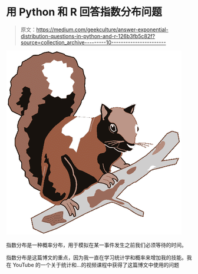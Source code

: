 # 用 Python 和 R 回答指数分布问题

> 原文：<https://medium.com/geekculture/answer-exponential-distribution-questions-in-python-and-r-126b3fb5c82f?source=collection_archive---------10----------------------->

![](img/d412f5c3f6a24d9f85cd9d497ae6bd3b.png)

指数分布是一种概率分布，用于模拟在某一事件发生之前我们必须等待的时间。

指数分布是这篇博文的重点，因为我一直在学习统计学和概率来增加我的技能。我在 YouTube 的一个关于统计和…的视频课程中获得了这篇博文中使用的问题